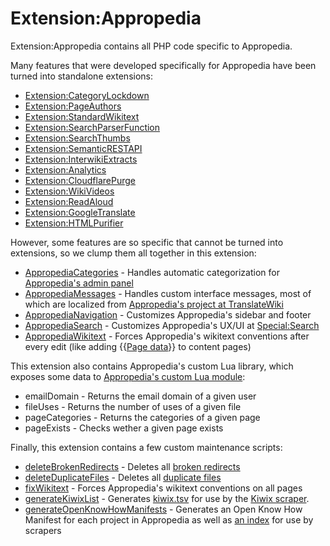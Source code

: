# Extension:Appropedia

Extension:Appropedia contains all PHP code specific to Appropedia.

Many features that were developed specifically for Appropedia have been turned into standalone extensions:

* [Extension:CategoryLockdown](https://www.mediawiki.org/wiki/Extension:CategoryLockdown)
* [Extension:PageAuthors](https://www.mediawiki.org/wiki/Extension:PageAuthors)
* [Extension:StandardWikitext](https://www.mediawiki.org/wiki/Extension:StandardWikitext)
* [Extension:SearchParserFunction](https://www.mediawiki.org/wiki/Extension:SearchParserFunction)
* [Extension:SearchThumbs](https://www.mediawiki.org/wiki/Extension:SearchThumbs)
* [Extension:SemanticRESTAPI](https://www.mediawiki.org/wiki/Extension:SemanticRESTAPI)
* [Extension:InterwikiExtracts](https://www.mediawiki.org/wiki/Extension:InterwikiExtracts)
* [Extension:Analytics](https://www.mediawiki.org/wiki/Extension:Analytics)
* [Extension:CloudflarePurge](https://www.mediawiki.org/wiki/Extension:CloudflarePurge)
* [Extension:WikiVideos](https://www.mediawiki.org/wiki/Extension:WikiVideos)
* [Extension:ReadAloud](https://www.mediawiki.org/wiki/Extension:ReadAloud)
* [Extension:GoogleTranslate](https://www.mediawiki.org/wiki/Extension:GoogleTranslate)
* [Extension:HTMLPurifier](https://www.mediawiki.org/wiki/Extension:HTMLPurifier)

However, some features are so specific that cannot be turned into extensions, so we clump them all together in this extension:

* [AppropediaCategories](AppropediaCategories.php) - Handles automatic categorization for [Appropedia's admin panel](https://www.appropedia.org/Appropedia:Admin_panel)
* [AppropediaMessages](AppropediaMessages.php) - Handles custom interface messages, most of which are localized from [Appropedia's project at TranslateWiki](https://translatewiki.net/wiki/Translating:Appropedia)
* [AppropediaNavigation](AppropediaNavigation.php) - Customizes Appropedia's sidebar and footer
* [AppropediaSearch](AppropediaSearch.php) - Customizes Appropedia's UX/UI at [Special:Search](https://www.appropedia.org/Special:Search)
* [AppropediaWikitext](AppropediaWikitext.php) - Forces Appropedia's wikitext conventions after every edit (like adding {{[Page data](https://www.appropedia.org/Template:Page_data)}} to content pages)

This extension also contains Appropedia's custom Lua library, which exposes some data to [Appropedia's custom Lua module](https://www.appropedia.org/Module:Appropedia):

* emailDomain - Returns the email domain of a given user
* fileUses - Returns the number of uses of a given file
* pageCategories - Returns the categories of a given page
* pageExists - Checks wether a given page exists

Finally, this extension contains a few custom maintenance scripts:

* [deleteBrokenRedirects](maintenance/deleteBrokenRedirects.php) - Deletes all [broken redirects](https://www.appropedia.org/Special:BrokenRedirects)
* [deleteDuplicateFiles](maintenance/deleteDuplicateFiles.php) - Deletes all [duplicate files](https://www.appropedia.org/Special:ListDuplicatedFiles)
* [fixWikitext](maintenance/fixWikitext.php) - Forces Appropedia's wikitext conventions on all pages
* [generateKiwixList](maintenance/generateKiwixList.php) - Generates [kiwix.tsv](https://www.appropedia.org/kiwix.tsv) for use by the [Kiwix scraper](https://farm.openzim.org/recipes/appropedia_en_all/config).
* [generateOpenKnowHowManifests](maintenance/generateOpenKnowHowManifests.php) - Generates an Open Know How Manifest for each project in Appropedia as well as [an index](https://www.appropedia.org/manifests/list.json) for use by scrapers
